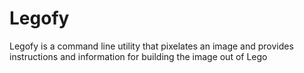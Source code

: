 # Legofy

Legofy is a command line utility that pixelates an image and provides instructions and information for building the image out of Lego